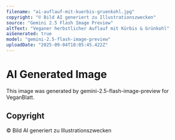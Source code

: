 ```yaml
---
filename: "ai-auflauf-mit-kuerbis-gruenkohl.jpg"
copyright: "© Bild AI generiert zu Illustrationszwecken"
source: "Gemini 2.5 Flash Image Preview"
altText: "Veganer herbstlicher Auflauf mit Kürbis & Grünkohl"
aiGenerated: true
model: "gemini-2.5-flash-image-preview"
uploadDate: "2025-09-04T18:05:45.422Z"
---
```


# AI Generated Image

This image was generated by gemini-2.5-flash-image-preview for VeganBlatt.

## Copyright
© Bild AI generiert zu Illustrationszwecken
